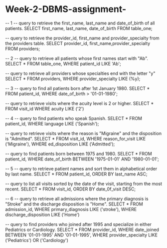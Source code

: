 # Week-2-DBMS-assignment-

-- 1
-- query to retrieve the first_name, last_name and date_of_birth of all patients.
SELECT first_name, last_name, date_of_birth FROM table_one;

-- query to retrieve the provider_id, first_name and provider_specialty from the providers table.
SELECT provider_id, first_name,provider_specialty FROM providers;

-- 2
-- query to retrieve all patients whose first names start with "Ab".
SELECT * FROM table_one,
WHERE patient_id LIKE 'Ab';

-- query to retrieve all providers whose specialties end with the letter "y"
SELECT * FROM providers,
WHERE provider_specialty LIKE (%y);


-- 3
-- query to find all patients born after 1st January 1980.
SELECT * FROM patient_id,
WHERE date_of_birth > '01-01-1980';

-- query to retrieve visits where the acuity level is 2 or higher.
SELECT * FROM visit_id
WHERE acuity LIKE ('2')


-- 4
-- query to find patients who speak Spanish.
SELECT * FROM patient_id,
WHERE language LIKE ('Spanish');

-- query to retrieve visits where the reason is "Migraine" and the disposition is "Admitted".
SELECT * FROM visit_id,
WHERE reason_for_visit LIKE ('Migraine'),
WHERE ed_disposition LIKE ('Admitted');

-- query to find patients born between 1975 and 1980.
SELECT * FROM patient_id,
WHERE date_of_birth BETWEEN '1975-01-01' AND '1980-01-01';


-- 5
-- query to retrieve patient names and sort them in alphabetical order by last name.
SELECT * FROM patient_id,
ORDER BY last_name ASC;

-- query to list all visits sorted by the date of the visit, starting from the most recent.
SELECT * FROM visit_id,
ORDER BY date_0f_visit DESC;


-- 6
-- query to retrieve all admissions where the primary diagnosis is "Stroke" and the discharge disposition is "Home".
SELECT * FROM admission_id,
WHERE primary_diagnosis LIKE ('stroke'),
WHERE discharge_disposition LIKE ('Home')

-- query to find providers who joined after 1995 and specialize in either Pediatrics or Cardiology.
SELECT * FROM provider_id,
WHERE date_joined BETWEEN '01-01-1995' AND '01-01-1995',
WHERE provider_specialty LIKE ('Pediatrics') OR ('Cardiology')

